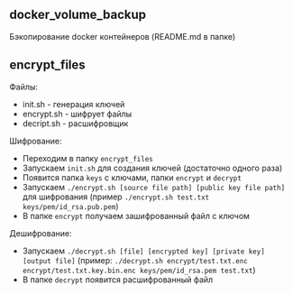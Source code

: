 ## docker_volume_backup
Бэкопирование docker контейнеров (README.md в папке)

## encrypt_files
Файлы:
- init.sh - генерация ключей
- encrypt.sh - шифрует файлы
- decript.sh - расшифровщик

Шифрование:
- Переходим в папку `encrypt_files`
- Запускаем `init.sh` для создания ключей (достаточно одного раза)
- Появится папка `keys` с ключами, папки `encrypt` и `decrypt`
- Запускаем `./encrypt.sh [source file path] [public key file path]` для шифрования (пример `./encrypt.sh test.txt keys/pem/id_rsa.pub.pem`)
- В папке `encrypt` получаем зашифрованный файл с ключом 

Дешифрование:
- Запускаем `./decrypt.sh [file] [encrypted key] [private key] [output file]` (пример: `./decrypt.sh encrypt/test.txt.enc encrypt/test.txt.key.bin.enc keys/pem/id_rsa.pem test.txt`)
- В папке `decrypt` появится расшифрованный файл